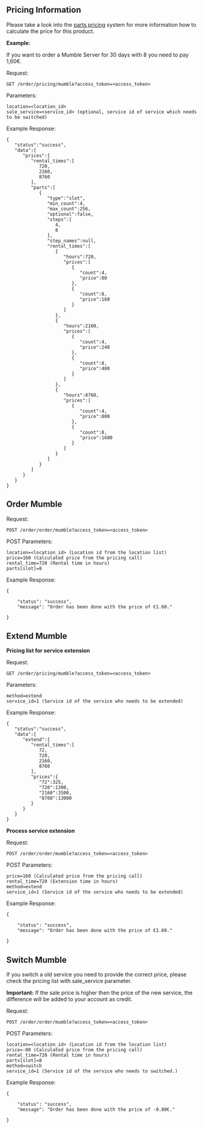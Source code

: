 ## Pricing Information

Please take a look into the [parts pricing](/resources/order/information/#pricing-structure-parts) system for more information how to calculate the price for this product.

**Example:**

If you want to order a Mumble Server for 30 days with 8 you need to pay 1,60€.

Request:
```
GET /order/pricing/mumble?access_token=<access_token>
```

Parameters:
```
location=<location_id>
sale_service=<service_id> (optional, service id of service which needs to be switched)
```

Example Response:
```
{  
   "status":"success",
   "data":{  
      "prices":{  
         "rental_times":[  
            720,
            2160,
            8760
         ],
         "parts":[  
            {  
               "type":"slot",
               "min_count":4,
               "max_count":256,
               "optional":false,
               "steps":[  
                  4,
                  8
               ],
               "step_names":null,
               "rental_times":[  
                  {  
                     "hours":720,
                     "prices":[  
                        {  
                           "count":4,
                           "price":80
                        },
                        {  
                           "count":8,
                           "price":160
                        }
                     ]
                  },
                  {  
                     "hours":2160,
                     "prices":[  
                        {  
                           "count":4,
                           "price":240
                        },
                        {  
                           "count":8,
                           "price":480
                        }
                     ]
                  },
                  {  
                     "hours":8760,
                     "prices":[  
                        {  
                           "count":4,
                           "price":800
                        },
                        {  
                           "count":8,
                           "price":1600
                        }
                     ]
                  }
               ]
            }
         ]
      }
   }
}
```

## Order Mumble

Request:
```
POST /order/order/mumble?access_token=<access_token>
```

POST Parameters:
```
location=<location_id> (Location id from the location list)
price=160 (Calculated price from the pricing call) 
rental_time=720 (Rental time in hours)
parts[slot]=8
```

Example Response:
```
{

    "status": "success",
    "message": "Order has been done with the price of €1.60."

}
```

## Extend Mumble

**Pricing list for service extension**

Request:
```
GET /order/pricing/mumble?access_token=<access_token>
```

Parameters:
```
method=extend
service_id=1 (Service id of the service who needs to be extended)
```

Example Response:
```
{  
   "status":"success",
   "data":{  
      "extend":{  
         "rental_times":[  
            72,
            720,
            2160,
            8760
         ],
         "prices":{  
            "72":325,
            "720":1300,
            "2160":3500,
            "8760":13000
         }
      }
   }
}
```

**Process service extension**

Request:
```
POST /order/order/mumble?access_token=<access_token>
```

POST Parameters:
```
price=160 (Calculated price from the pricing call) 
rental_time=720 (Extension time in hours)
method=extend
service_id=1 (Service id of the service who needs to be extended)
```

Example Response:
```
{

    "status": "success",
    "message": "Order has been done with the price of €1.60."

}
```


## Switch Mumble

If you switch a old service you need to provide the correct price, please check the pricing list with sale_service parameter.

**Important:** If the sale price is higher then the price of the new service, the difference will be added to your account as credit.

Request:
```
POST /order/order/mumble?access_token=<access_token>
```

POST Parameters:
```
location=<location_id> (Location id from the location list)
price=-80 (Calculated price from the pricing call) 
rental_time=720 (Rental time in hours)
parts[slot]=8
method=switch
service_id=1 (Service id of the service who needs to switched.)
```

Example Response:
```
{

    "status": "success",
    "message": "Order has been done with the price of -0.80€."

}
```